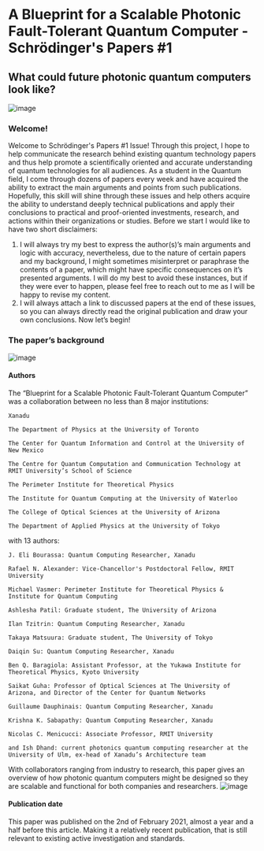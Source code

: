 # A Blueprint for a Scalable Photonic Fault-Tolerant Quantum Computer - Schrödinger's Papers #1
## What could future photonic quantum computers look like?
![image](https://user-images.githubusercontent.com/73605937/176425521-1c6169f4-1aa5-4e04-90f7-a8730772603c.png)

### Welcome!
Welcome to Schrödinger's Papers #1 Issue! Through this project, I hope to help communicate the research behind existing quantum technology papers and thus help promote a scientifically oriented and accurate understanding of quantum technologies for all audiences. As a student in the Quantum field, I come through dozens of papers every week and have acquired the ability to extract the main arguments and points from such publications. Hopefully, this skill will shine through these issues and help others acquire the ability to understand deeply technical publications and apply their conclusions to practical and proof-oriented investments, research, and actions within their organizations or studies.
Before we start I would like to have two short disclaimers:
1.	I will always try my best to express the author(s)’s main arguments and logic with accuracy, nevertheless, due to the nature of certain papers and my background, I might sometimes misinterpret or paraphrase the contents of a paper, which might have specific consequences on it’s presented arguments. I will do my best to avoid these instances, but if they were ever to happen, please feel free to reach out to me as I will be happy to revise my content.
2.	I will always attach a link to discussed papers at the end of these issues, so you can always directly read the original publication and draw your own conclusions.
Now let’s begin! 

### The paper’s background
![image](https://user-images.githubusercontent.com/73605937/176425630-06b89b74-ca6f-4d3f-a7da-4fe9d4981b1c.png)
#### Authors
The “Blueprint for a Scalable Photonic Fault-Tolerant Quantum Computer” was a collaboration between no less than 8 major institutions:

    Xanadu

    The Department of Physics at the University of Toronto

    The Center for Quantum Information and Control at the University of New Mexico

    The Centre for Quantum Computation and Communication Technology at RMIT University’s School of Science

    The Perimeter Institute for Theoretical Physics

    The Institute for Quantum Computing at the University of Waterloo

    The College of Optical Sciences at the University of Arizona

    The Department of Applied Physics at the University of Tokyo

with 13 authors:

    J. Eli Bourassa: Quantum Computing Researcher, Xanadu

    Rafael N. Alexander: Vice-Chancellor's Postdoctoral Fellow, RMIT University

    Michael Vasmer: Perimeter Institute for Theoretical Physics & Institute for Quantum Computing

    Ashlesha Patil: Graduate student, The University of Arizona

    Ilan Tzitrin: Quantum Computing Researcher, Xanadu

    Takaya Matsuura: Graduate student, The University of Tokyo

    Daiqin Su: Quantum Computing Researcher, Xanadu

    Ben Q. Baragiola: Assistant Professor, at the Yukawa Institute for Theoretical Physics, Kyoto University

    Saikat Guha: Professor of Optical Sciences at The University of Arizona, and Director of the Center for Quantum Networks

    Guillaume Dauphinais: Quantum Computing Researcher, Xanadu

    Krishna K. Sabapathy: Quantum Computing Researcher, Xanadu

    Nicolas C. Menicucci: Associate Professor, RMIT University

    and Ish Dhand: current photonics quantum computing researcher at the University of Ulm, ex-head of Xanadu’s Architecture team

With collaborators ranging from industry to research, this paper gives an overview of how photonic quantum computers might be designed so they are scalable and functional for both companies and researchers.
![image](https://user-images.githubusercontent.com/73605937/176425707-ea8526ab-504b-44a0-85a6-aae349b28fff.png)

#### Publication date
This paper was published on the 2nd of February 2021, almost a year and a half before this article. Making it a relatively recent publication, that is still relevant to existing active investigation and standards.
